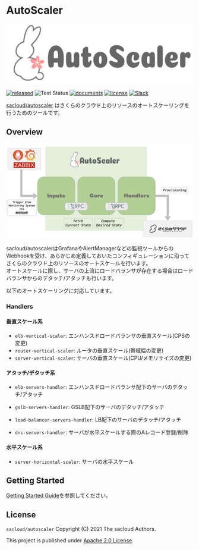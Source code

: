 # AutoScaler

![logo.svg](./docs/images/logo.svg)

[![released](https://badgen.net/github/release/sacloud/autoscaler/stable)](https://github.com/sacloud/autoscaler/releases/latest)
![Test Status](https://github.com/sacloud/terraform-provider-sakuracloud/workflows/Tests/badge.svg)
[![documents](https://img.shields.io/badge/documents-docs.usacloud.jp-green)](https://docs.usacloud.jp/autoscaler/)
[![license](https://badgen.net/github/license/sacloud/autoscaler)](LICENSE.txt)
[![Slack](https://img.shields.io/badge/Slack-Sacloud%20Workspace-brightgreen)](https://join.slack.com/t/sacloud/shared_invite/zt-ohsdpv2t-_Bi1_F0jDAAmWjoMQCmAxg)

[sacloud/autoscaler](https://github.com/sacloud/autoscaler) はさくらのクラウド上のリソースのオートスケーリングを行うためのツールです。

## Overview

![architecture.png](./docs/images/architecture.png)

sacloud/autoscalerはGrafanaやAlertManagerなどの監視ツールからのWebhookを受け、あらかじめ定義しておいたコンフィギュレーションに沿ってさくらのクラウド上のリソースのオートスケールを行います。  
オートスケールに際し、サーバの上流にロードバランサが存在する場合はロードバランサからのデタッチ/アタッチも行います。

以下のオートスケーリングに対応しています。

### Handlers

#### 垂直スケール系

- `elb-vertical-scaler`: エンハンスドロードバランサの垂直スケール(CPSの変更)
- `router-vertical-scaler`: ルータの垂直スケール(帯域幅の変更)
- `server-vertical-scaler`: サーバの垂直スケール(CPU/メモリサイズの変更)
  
#### アタッチ/デタッチ系

- `elb-servers-handler`: エンハンスドロードバランサ配下のサーバのデタッチ/アタッチ
- `gslb-servers-handler`: GSLB配下のサーバのデタッチ/アタッチ
- `load-balancer-servers-handler`: LB配下のサーバのデタッチ/アタッチ
  
- `dns-servers-handler`: サーバが水平スケールする際のAレコード登録/削除
  
#### 水平スケール系

- `server-horizontal-scaler`: サーバの水平スケール

## Getting Started

[Getting Started Guide](https://docs.usacloud.jp/autoscaler/getting_started/)を参照してください。

## License

`sacloud/autoscaler` Copyright (C) 2021 The sacloud Authors.

This project is published under [Apache 2.0 License](LICENSE.txt).
